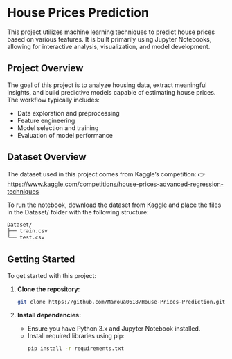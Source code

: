 # House Prices Prediction

This project utilizes machine learning techniques to predict house prices based on various features. It is built primarily using Jupyter Notebooks, allowing for interactive analysis, visualization, and model development.

## Project Overview

The goal of this project is to analyze housing data, extract meaningful insights, and build predictive models capable of estimating house prices. The workflow typically includes:

- Data exploration and preprocessing
- Feature engineering
- Model selection and training
- Evaluation of model performance

## Dataset Overview

The dataset used in this project comes from Kaggle’s competition:
👉 https://www.kaggle.com/competitions/house-prices-advanced-regression-techniques

To run the notebook, download the dataset from Kaggle and place the files in the Dataset/ folder with the following structure:

   ```bash
Dataset/
├── train.csv   
└── test.csv   
   ```

## Getting Started

To get started with this project:

1. **Clone the repository:**
   ```bash
   git clone https://github.com/Maroua0618/House-Prices-Prediction.git
   ```

2. **Install dependencies:**
   - Ensure you have Python 3.x and Jupyter Notebook installed.
   - Install required libraries using pip:
     ```bash
     pip install -r requirements.txt
     ```
